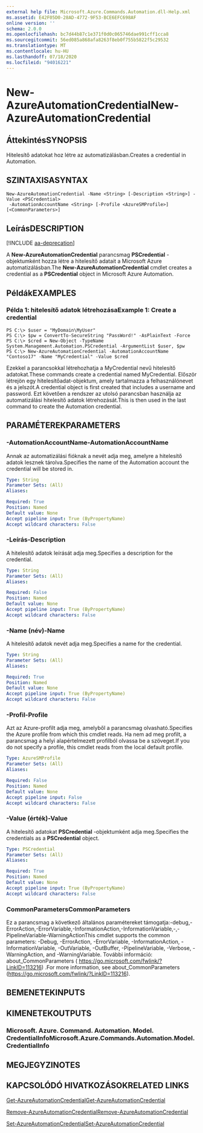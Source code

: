 ```yaml
---
external help file: Microsoft.Azure.Commands.Automation.dll-Help.xml
ms.assetid: E42F05D0-28AD-4772-9F53-BCE6EFC698AF
online version: ''
schema: 2.0.0
ms.openlocfilehash: bc7d44b87c1e371f0d0c065746dae991cff1cca8
ms.sourcegitcommit: 56ed085a868afa8263f8eb0f755b5822f5c29532
ms.translationtype: MT
ms.contentlocale: hu-HU
ms.lasthandoff: 07/18/2020
ms.locfileid: "94016221"
---
```

# <span data-ttu-id="cde5d-101">New-AzureAutomationCredential</span><span class="sxs-lookup"><span data-stu-id="cde5d-101">New-AzureAutomationCredential</span></span>

## <span data-ttu-id="cde5d-102">Áttekintés</span><span class="sxs-lookup"><span data-stu-id="cde5d-102">SYNOPSIS</span></span>

<span data-ttu-id="cde5d-103">Hitelesítő adatokat hoz létre az automatizálásban.</span><span class="sxs-lookup"><span data-stu-id="cde5d-103">Creates a credential in Automation.</span></span>

## <span data-ttu-id="cde5d-104">SZINTAXISA</span><span class="sxs-lookup"><span data-stu-id="cde5d-104">SYNTAX</span></span>

```
New-AzureAutomationCredential -Name <String> [-Description <String>] -Value <PSCredential>
 -AutomationAccountName <String> [-Profile <AzureSMProfile>] [<CommonParameters>]
```

## <span data-ttu-id="cde5d-105">Leírás</span><span class="sxs-lookup"><span data-stu-id="cde5d-105">DESCRIPTION</span></span>

[!INCLUDE [aa-deprecation](../include/aa-deprecation.md)]

<span data-ttu-id="cde5d-106">A **New-AzureAutomationCredential** parancsmag **PSCredential** -objektumként hozza létre a hitelesítő adatait a Microsoft Azure automatizálásban.</span><span class="sxs-lookup"><span data-stu-id="cde5d-106">The **New-AzureAutomationCredential** cmdlet creates a credential as a **PSCredential** object in Microsoft Azure Automation.</span></span>

## <span data-ttu-id="cde5d-107">Példák</span><span class="sxs-lookup"><span data-stu-id="cde5d-107">EXAMPLES</span></span>

### <span data-ttu-id="cde5d-108">Példa 1: hitelesítő adatok létrehozása</span><span class="sxs-lookup"><span data-stu-id="cde5d-108">Example 1: Create a credential</span></span>
```
PS C:\> $user = "MyDomain\MyUser"
PS C:\> $pw = ConvertTo-SecureString "PassWord!" -AsPlainText -Force
PS C:\> $cred = New-Object -TypeName System.Management.Automation.PSCredential -ArgumentList $user, $pw
PS C:\> New-AzureAutomationCredential -AutomationAccountName "Contoso17" -Name "MyCredential" -Value $cred
```

<span data-ttu-id="cde5d-109">Ezekkel a parancsokkal létrehozhatja a MyCredential nevű hitelesítő adatokat.</span><span class="sxs-lookup"><span data-stu-id="cde5d-109">These commands create a credential named MyCredential.</span></span>
<span data-ttu-id="cde5d-110">Először létrejön egy hitelesítőadat-objektum, amely tartalmazza a felhasználónevet és a jelszót.</span><span class="sxs-lookup"><span data-stu-id="cde5d-110">A credential object is first created that includes a username and password.</span></span>
<span data-ttu-id="cde5d-111">Ezt követően a rendszer az utolsó parancsban használja az automatizálási hitelesítő adatok létrehozását.</span><span class="sxs-lookup"><span data-stu-id="cde5d-111">This is then used in the last command to create the Automation credential.</span></span>

## <span data-ttu-id="cde5d-112">PARAMÉTEREK</span><span class="sxs-lookup"><span data-stu-id="cde5d-112">PARAMETERS</span></span>

### <span data-ttu-id="cde5d-113">-AutomationAccountName</span><span class="sxs-lookup"><span data-stu-id="cde5d-113">-AutomationAccountName</span></span>
<span data-ttu-id="cde5d-114">Annak az automatizálási fióknak a nevét adja meg, amelyre a hitelesítő adatok lesznek tárolva.</span><span class="sxs-lookup"><span data-stu-id="cde5d-114">Specifies the name of the Automation account the credential will be stored in.</span></span>

```yaml
Type: String
Parameter Sets: (All)
Aliases: 

Required: True
Position: Named
Default value: None
Accept pipeline input: True (ByPropertyName)
Accept wildcard characters: False
```

### <span data-ttu-id="cde5d-115">-Leírás</span><span class="sxs-lookup"><span data-stu-id="cde5d-115">-Description</span></span>
<span data-ttu-id="cde5d-116">A hitelesítő adatok leírását adja meg.</span><span class="sxs-lookup"><span data-stu-id="cde5d-116">Specifies a description for the credential.</span></span>

```yaml
Type: String
Parameter Sets: (All)
Aliases: 

Required: False
Position: Named
Default value: None
Accept pipeline input: True (ByPropertyName)
Accept wildcard characters: False
```

### <span data-ttu-id="cde5d-117">-Name (név)</span><span class="sxs-lookup"><span data-stu-id="cde5d-117">-Name</span></span>
<span data-ttu-id="cde5d-118">A hitelesítő adatok nevét adja meg.</span><span class="sxs-lookup"><span data-stu-id="cde5d-118">Specifies a name for the credential.</span></span>

```yaml
Type: String
Parameter Sets: (All)
Aliases: 

Required: True
Position: Named
Default value: None
Accept pipeline input: True (ByPropertyName)
Accept wildcard characters: False
```

### <span data-ttu-id="cde5d-119">-Profil</span><span class="sxs-lookup"><span data-stu-id="cde5d-119">-Profile</span></span>
<span data-ttu-id="cde5d-120">Azt az Azure-profilt adja meg, amelyből a parancsmag olvasható.</span><span class="sxs-lookup"><span data-stu-id="cde5d-120">Specifies the Azure profile from which this cmdlet reads.</span></span>
<span data-ttu-id="cde5d-121">Ha nem ad meg profilt, a parancsmag a helyi alapértelmezett profilból olvassa be a szöveget.</span><span class="sxs-lookup"><span data-stu-id="cde5d-121">If you do not specify a profile, this cmdlet reads from the local default profile.</span></span>

```yaml
Type: AzureSMProfile
Parameter Sets: (All)
Aliases: 

Required: False
Position: Named
Default value: None
Accept pipeline input: False
Accept wildcard characters: False
```

### <span data-ttu-id="cde5d-122">-Value (érték)</span><span class="sxs-lookup"><span data-stu-id="cde5d-122">-Value</span></span>
<span data-ttu-id="cde5d-123">A hitelesítő adatokat **PSCredential** -objektumként adja meg.</span><span class="sxs-lookup"><span data-stu-id="cde5d-123">Specifies the credentials as a **PSCredential** object.</span></span>

```yaml
Type: PSCredential
Parameter Sets: (All)
Aliases: 

Required: True
Position: Named
Default value: None
Accept pipeline input: True (ByPropertyName)
Accept wildcard characters: False
```

### <span data-ttu-id="cde5d-124">CommonParameters</span><span class="sxs-lookup"><span data-stu-id="cde5d-124">CommonParameters</span></span>
<span data-ttu-id="cde5d-125">Ez a parancsmag a következő általános paramétereket támogatja:-debug,-ErrorAction,-ErrorVariable,-InformationAction,-InformationVariable,-,-PipelineVariable-WarningAction</span><span class="sxs-lookup"><span data-stu-id="cde5d-125">This cmdlet supports the common parameters: -Debug, -ErrorAction, -ErrorVariable, -InformationAction, -InformationVariable, -OutVariable, -OutBuffer, -PipelineVariable, -Verbose, -WarningAction, and -WarningVariable.</span></span> <span data-ttu-id="cde5d-126">További információ: about_CommonParameters ( https://go.microsoft.com/fwlink/?LinkID=113216) .</span><span class="sxs-lookup"><span data-stu-id="cde5d-126">For more information, see about_CommonParameters (https://go.microsoft.com/fwlink/?LinkID=113216).</span></span>

## <span data-ttu-id="cde5d-127">BEMENETEK</span><span class="sxs-lookup"><span data-stu-id="cde5d-127">INPUTS</span></span>

## <span data-ttu-id="cde5d-128">KIMENETEK</span><span class="sxs-lookup"><span data-stu-id="cde5d-128">OUTPUTS</span></span>

### <span data-ttu-id="cde5d-129">Microsoft. Azure. Command. Automation. Model. CredentialInfo</span><span class="sxs-lookup"><span data-stu-id="cde5d-129">Microsoft.Azure.Commands.Automation.Model.CredentialInfo</span></span>

## <span data-ttu-id="cde5d-130">MEGJEGYZI</span><span class="sxs-lookup"><span data-stu-id="cde5d-130">NOTES</span></span>

## <span data-ttu-id="cde5d-131">KAPCSOLÓDÓ HIVATKOZÁSOK</span><span class="sxs-lookup"><span data-stu-id="cde5d-131">RELATED LINKS</span></span>

[<span data-ttu-id="cde5d-132">Get-AzureAutomationCredential</span><span class="sxs-lookup"><span data-stu-id="cde5d-132">Get-AzureAutomationCredential</span></span>](./Get-AzureAutomationCredential.md)

[<span data-ttu-id="cde5d-133">Remove-AzureAutomationCredential</span><span class="sxs-lookup"><span data-stu-id="cde5d-133">Remove-AzureAutomationCredential</span></span>](./Remove-AzureAutomationCredential.md)

[<span data-ttu-id="cde5d-134">Set-AzureAutomationCredential</span><span class="sxs-lookup"><span data-stu-id="cde5d-134">Set-AzureAutomationCredential</span></span>](./Set-AzureAutomationCredential.md)


